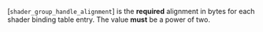 [`shader_group_handle_alignment`] is the  **required**  alignment in bytes for
each shader binding table entry.
The value  **must**  be a power of two.